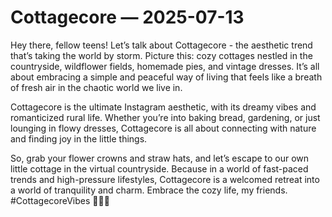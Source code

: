 # Cottagecore — 2025-07-13

Hey there, fellow teens! Let’s talk about Cottagecore - the aesthetic trend that’s taking the world by storm. Picture this: cozy cottages nestled in the countryside, wildflower fields, homemade pies, and vintage dresses. It’s all about embracing a simple and peaceful way of living that feels like a breath of fresh air in the chaotic world we live in.

Cottagecore is the ultimate Instagram aesthetic, with its dreamy vibes and romanticized rural life. Whether you’re into baking bread, gardening, or just lounging in flowy dresses, Cottagecore is all about connecting with nature and finding joy in the little things.

So, grab your flower crowns and straw hats, and let’s escape to our own little cottage in the virtual countryside. Because in a world of fast-paced trends and high-pressure lifestyles, Cottagecore is a welcomed retreat into a world of tranquility and charm. Embrace the cozy life, my friends. #CottagecoreVibes 🌿🌻🍃